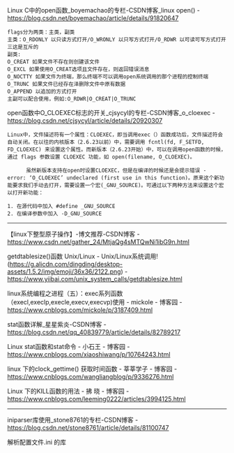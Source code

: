 Linux C中的open函数_boyemachao的专栏-CSDN博客_linux open() - https://blog.csdn.net/boyemachao/article/details/91820647

```
flags分为两类：主类，副类
主类：O_RDONLY 以只读方式打开/O_WRONLY 以只写方式打开/O_RDWR 以可读可写方式打开
三这是互斥的
副类:
O_CREAT 如果文件不存在则创建该文件
O_EXCL 如果使用O_CREAT选项且文件存在，则返回错误消息
O_NOCTTY 如果文件为终端，那么终端不可以调用open系统调用的那个进程的控制终端
O_TRUNC 如果文件已经存在泽删除文件中原有数据
O_APPEND 以追加的方式打开
主副可以配合使用，例如:O_RDWR|O_CREAT|O_TRUNC
```

open函数中O_CLOEXEC标志的开关_cjsycyl的专栏-CSDN博客_o_cloexec - https://blog.csdn.net/cjsycyl/article/details/20920307

```
Linux中，文件描述符有一个属性：CLOEXEC，即当调用exec（）函数成功后，文件描述符会自动关闭。在以往的内核版本（2.6.23以前）中，需要调用 fcntl(fd, F_SETFD, FD_CLOEXEC) 来设置这个属性。而新版本（2.6.23开始）中，可以在调用open函数的时候，通过 flags 参数设置 CLOEXEC 功能，如 open(filename, O_CLOEXEC)。

      虽然新版本支持在open时设置CLOEXEC，但是在编译的时候还是会提示错误 - error: ‘O_CLOEXEC’ undeclared (first use in this function)。原来这个新功能要求我们手动去打开，需要设置一个宏(_GNU_SOURCE)。可通过以下两种方法来设置这个宏以打开新功能：

1. 在源代码中加入 #define _GNU_SOURCE
2. 在编译参数中加入 -D_GNU_SOURCE
```



---

【linux下整型原子操作】-博文推荐-CSDN博客 - https://www.csdn.net/gather_24/MtjaQg4sMTQwNi1ibG9n.html



getdtablesize()函数 Unix/Linux - Unix/Linux系统调用!(https://g.alicdn.com/dingding/desktop-assets/1.5.2/img/emoji/36x36/2122.png) - https://www.yiibai.com/unix_system_calls/getdtablesize.html

linux系统编程之进程（五）：exec系列函数（execl,execlp,execle,execv,execvp)使用 - mickole - 博客园 - https://www.cnblogs.com/mickole/p/3187409.html

stat函数详解_星星紫炎-CSDN博客 - https://blog.csdn.net/qq_40839779/article/details/82789217

Linux stat函数和stat命令 - 小石王 - 博客园 - https://www.cnblogs.com/xiaoshiwang/p/10764243.html

linux 下的clock_gettime() 获取时间函数 - 莘莘学子 - 博客园 - https://www.cnblogs.com/wangliangblog/p/9336276.html

Linux 下的KILL函数的用法 - 拂 晓 - 博客园 - https://www.cnblogs.com/leeming0222/articles/3994125.html

---

iniparser库使用_stone8761的专栏-CSDN博客 - https://blog.csdn.net/stone8761/article/details/81100747

解析配置文件.ini 的库